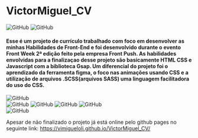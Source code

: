 # VictorMiguel_CV


![GitHub](https://img.shields.io/github/license/vimigueloli/VictorMiguel_CV?color=brigthgreen&style=plastic) ![GitHub](https://img.shields.io/badge/status-finalizado-brigthgreen?style=plastic) <br/>

#### Esse é um projeto de currículo trabalhado com foco em desenvolver as minhas Habilidades de Front-End e foi desenvolvido durante o evento Front Week 2ª edição feito pela empresa Front Push. As habilidades envolvidas para a finalizaçao desse projeto são basicamente HTML CSS e Javascript com a biblioteca Gsap. Um diferencial do projeto foi o aprendizado da ferramenta figma, o foco nas animações usando CSS e a utilização de arquivos .SCSS(arquivos SASS) uma linguagem facilitadora do uso do CSS.

![GitHub](https://img.shields.io/badge/dependency-gsap-4e8dec?style=plastic)
<br/>
![GitHub](https://img.shields.io/badge/linguagens-javascript-e48436?style=plastic)
![GitHub](https://img.shields.io/badge/-HTML5-e48436?style=plastic)
![GitHub](https://img.shields.io/badge/-CSS3-e48436?style=plastic)
![GitHub](https://img.shields.io/badge/-SASS-e48436?style=plastic)
<br/>
![GitHub](https://img.shields.io/badge/fonts-Roboto-2cf979?style=plastic)

Apesar de não finalizado o projeto já está online pelo github pages no seguinte link:
https://vimigueloli.github.io/VictorMiguel_CV/
